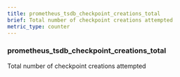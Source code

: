 ```yaml
---
title: prometheus_tsdb_checkpoint_creations_total
brief: Total number of checkpoint creations attempted
metric_type: counter
---
```

### prometheus_tsdb_checkpoint_creations_total

Total number of checkpoint creations attempted